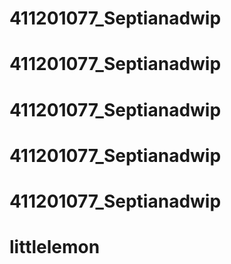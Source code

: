 # 411201077_Septianadwip
# 411201077_Septianadwip
# 411201077_Septianadwip
# 411201077_Septianadwip
# 411201077_Septianadwip
# littlelemon
